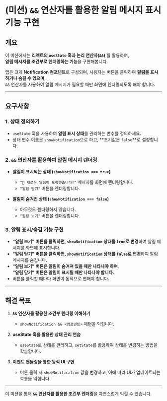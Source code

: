 # (미션) `&&` 연산자를 활용한 알림 메시지 표시 기능 구현

## 개요

이 미션에서는 **리액트의 `useState` 훅과 논리 연산자(`&&`)** 를 활용하여,  
**알림 메시지를 조건부로 렌더링하는 기능**을 구현해봅니다.

앱은 크게 **Notification 컴포넌트**로 구성되며, 사용자는 버튼을 클릭하여 **알림을 표시하거나 숨길 수 있으며**,  
`&&` 연산자를 사용하여 알림 메시지가 필요할 때만 화면에 렌더링되도록 해야 합니다.

---

## 요구사항

### 1. 상태 정의하기

- `useState` 훅을 사용하여 **알림 표시 상태**를 관리하는 변수를 정의하세요.
- 상태 변수 이름은 `showNotification`으로 하고, **초기값은 `false`**로 설정합니다.

### 2. `&&` 연산자를 활용하여 알림 메시지 렌더링

- **알림이 표시되는 상태 (`showNotification === true`)**

  - `"📢 새로운 알림이 도착했습니다!"` 메시지를 화면에 렌더링합니다.
  - `"알림 닫기"` 버튼을 렌더링합니다.

- **알림이 숨겨진 상태 (`showNotification === false`)**
  - 아무것도 렌더링하지 않습니다.
  - `"알림 보기"` 버튼을 렌더링합니다.

### 3. 알림 표시/숨김 기능 구현

- **"알림 보기" 버튼을 클릭하면, `showNotification` 상태를 `true`로 변경**하여 알림 메시지를 화면에 표시합니다.
- **"알림 닫기" 버튼을 클릭하면, `showNotification` 상태를 `false`로 변경**하여 알림 메시지를 숨깁니다.
- **"알림 보기" 버튼은 알림이 숨겨져 있을 때만 나타나야 하며**,  
  **"알림 닫기" 버튼은 알림이 표시될 때만 나타나야 합니다.**
- 버튼을 클릭할 때마다 화면이 동적으로 변해야 합니다.

---

## 해결 목표

1. **`&&` 연산자를 활용한 조건부 렌더링 이해하기**

   - `showNotification && <컴포넌트>` 패턴을 익힙니다.

2. **useState 훅을 활용한 상태 관리 연습**

   - `useState`로 상태를 관리하고, `setState`를 활용하여 상태를 변경하는 방법을 학습합니다.

3. **이벤트 핸들링을 통한 동적 UI 구현**
   - 버튼 클릭 시 `showNotification` 값을 변경하고, 이에 따라 UI가 업데이트되는 흐름을 익힙니다.

---

이 미션을 통해 **`&&` 연산자를 활용한 조건부 렌더링**을 자연스럽게 익힐 수 있습니다.
